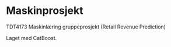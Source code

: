 # Maskinprosjekt
TDT4173 Maskinlæring gruppeprosjekt (Retail Revenue Prediction)

Laget med CatBoost.
